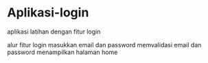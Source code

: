 # Aplikasi-login
aplikasi latihan dengan fitur login

alur fitur login
masukkan email dan password
memvalidasi email dan password
menampilkan halaman home 

